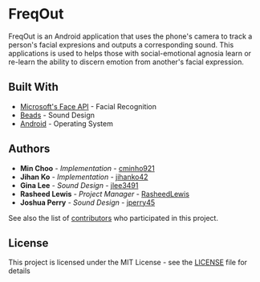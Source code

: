 # FreqOut

FreqOut is an Android application that uses the phone's camera to track a person's facial expresions and outputs a corresponding sound. This applications is used to helps those with social-emotional agnosia learn or re-learn the ability to discern emotion from another's facial expression.

## Built With

* [Microsoft's Face API](https://docs.microsoft.com/en-us/azure/cognitive-services/face/) - Facial Recognition
* [Beads](http://www.beadsproject.net/doc/) - Sound Design
* [Android](https://developer.android.com/docs) - Operating System

## Authors

* **Min Choo** - *Implementation* - [cminho921](https://github.com/cminho921)
* **Jihan Ko** - *Implementation* - [jihanko42](https://github.com/jihanko42)
* **Gina Lee** - *Sound Design* - [jlee3491](https://github.com/jlee3491)
* **Rasheed Lewis** - *Project Manager* - [RasheedLewis](https://github.com/RasheedLewis)
* **Joshua Perry** - *Sound Design* - [jperry45](https://github.com/jperry45)

See also the list of [contributors](https://github.com/RasheedLewis/FreqOut/graphs/contributors) who participated in this project.

## License

This project is licensed under the MIT License - see the [LICENSE](LICENSE) file for details
